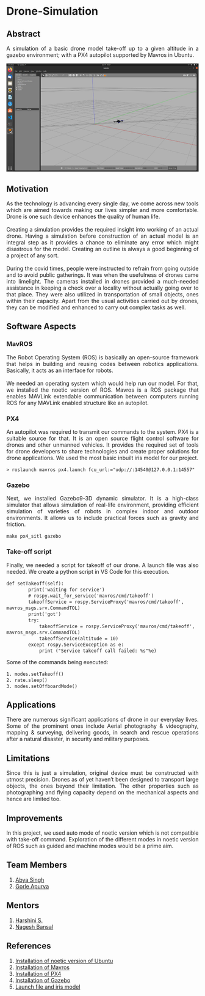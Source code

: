 # Drone-Simulation
## Abstract

<p align="justify">A simulation of a basic drone model take-off up to a given altitude in a gazebo environment; with a PX4 autopilot supported by Mavros in Ubuntu.</p>

<p align="center">
  <img src="https://github.com/abyasingh/Drone-Simulation/blob/main/Images%20and%20Videos/Images/Simultion.png" />
</p>

## Motivation

<p align="justify">As the technology is advancing every single day, we come across new tools which are aimed towards making our lives simpler and more comfortable. Drone is one such device enhances the quality of human life.<br><br>Creating a simulation provides the required insight into working of an actual drone. Having a simulation before construction of an actual model is an integral step as it provides a chance to eliminate any error which might disastrous for the model. Creating an outline is always a good beginning of a project of any sort.<br><br>During the covid times, people were instructed to refrain from going outside and to avoid public gatherings. It was when the usefulness of drones came into limelight. The cameras installed in drones provided a much-needed assistance in keeping a check over a locality without actually going over to that place. They were also utilized in transportation of small objects, ones within their capacity. Apart from the usual activities carried out by drones, they can be modified and enhanced to carry out complex tasks as well.</p>

## Software Aspects

### MavROS

<p align="justify">The Robot Operating System (ROS) is basically an open-source framework that helps in building and reusing codes between robotics applications. Basically, it acts as an interface for robots.<br><br>We needed an operating system which would help run our model. For that, we installed the noetic version of ROS. Mavros is a ROS package that enables MAVLink extendable communication between computers running ROS for any MAVLink enabled structure like an autopilot.</p>

### PX4

<p align="justify">An autopilot was required to transmit our commands to the system. PX4 is a suitable source for that. It is an open source flight control software for drones and other unmanned vehicles. It provides the required set of tools for drone developers to share technologies and create proper solutions for drone applications. We used the most basic inbuilt iris model for our project.

``` 
> roslaunch mavros px4.launch fcu_url:="udp://:14540@127.0.0.1:14557"
```
</p>

### Gazebo

<p align="justify">Next, we installed Gazebo9-3D dynamic simulator. It is a high-class simulator that allows simulation of real-life environment, providing efficient simulation of varieties of robots in complex indoor and outdoor environments. It allows us to include practical forces such as gravity and friction.

```
make px4_sitl gazebo
```
</p>

### Take-off script

<p align="justify">Finally, we needed a script for takeoff of our drone. A launch file was also needed. We create a python script in VS Code for this execution.

```
def setTakeoff(self):
        print('waiting for service')
        # rospy.wait_for_service('mavros/cmd/takeoff')
        takeoffService = rospy.ServiceProxy('mavros/cmd/takeoff', mavros_msgs.srv.CommandTOL)
        print('got')
        try:
            takeoffService = rospy.ServiceProxy('mavros/cmd/takeoff', mavros_msgs.srv.CommandTOL)
            takeoffService(altitude = 10)
        except rospy.ServiceException as e:
            print ("Service takeoff call failed: %s"%e)

```

Some of the commands being executed:

```
1. modes.setTakeoff()
2. rate.sleep()
3. modes.setOffboardMode()
```

</p>

## Applications

<p align="justify">There are numerous significant applications of drone in our everyday lives. Some of the prominent ones include Aerial photography & videography, mapping & surveying, delivering goods, in search and rescue operations after a natural disaster, in security and military purposes.</p>

## Limitations

<p align="justify">Since this is just a simulation, original device must be constructed with utmost precision. Drones as of yet haven’t been designed to transport large objects, the ones beyond their limitation. The other properties such as photographing and flying capacity depend on the mechanical aspects and hence are limited too.</p>

## Improvements

<p align="justify">In this project, we used auto mode of noetic version which is not compatible with take-off command. Exploration of the different modes in noetic version of ROS such as guided and machine modes would be a prime aim. </p>

## Team Members

1. [Abya Singh](https://github.com/abyasingh)
2. [Gorle Apurva](https://github.com/apurvaa_2507)

## Mentors

1. [Harshini S.](https://github.com/Harshini-festus)
2. [Nagesh Bansal](https://github.com/Nageshbansal) 

## References

1. [Installation of noetic version of Ubuntu](http://wiki.ros.org/noetic/Installation/Ubuntu)
2. [Installation of Mavros](https://github.com/immersive-command-system/drone-mavros)
3. [Installation of PX4](https://github.com/PX4/PX4-SITL_gazebo>)
4. [Installation of Gazebo](https://dev.px4.io/v1.10_noredirect/en/simulation/gazebo.html)
5. [Launch file and iris model](https://docs.google.com/document/d/1re3MQy0Hwsjt1Ko96EiTB5wvbq_4QYZSZKgVmZGWsmg/edit)